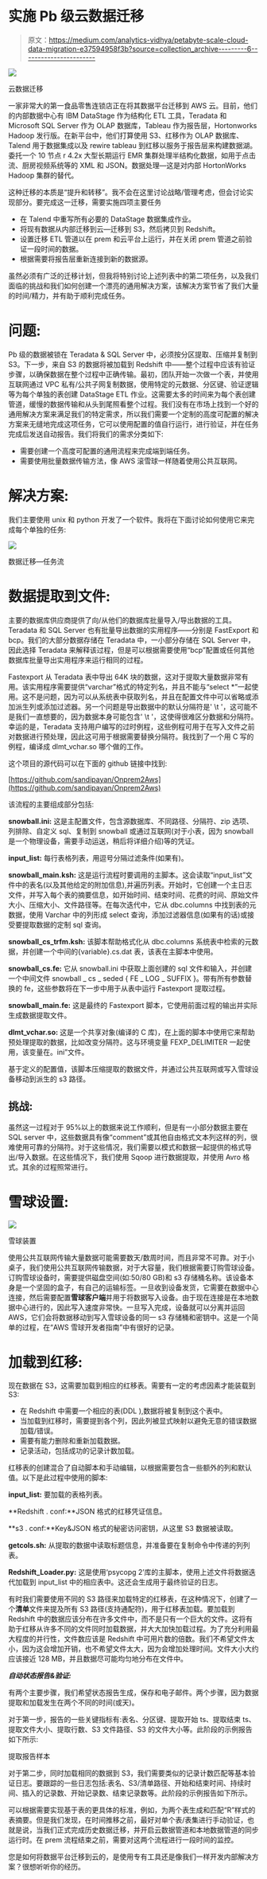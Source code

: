 # 实施 Pb 级云数据迁移

> 原文：<https://medium.com/analytics-vidhya/petabyte-scale-cloud-data-migration-e37594958f3b?source=collection_archive---------6----------------------->

![](img/61398aac48cfec319e0abe4f0f5acb24.png)

云数据迁移

一家非常大的第一食品零售连锁店正在将其数据平台迁移到 AWS 云。目前，他们的内部数据中心有 IBM DataStage 作为结构化 ETL 工具，Teradata 和 Microsoft SQL Server 作为 OLAP 数据库，Tableau 作为报告层，Hortonworks Hadoop 发行版。在新平台中，他们打算使用 S3、红移作为 OLAP 数据库、Talend 用于数据集成以及 rewire tableau 到红移以服务于报告层来构建数据湖。委托一个 10 节点 r 4.2x 大型长期运行 EMR 集群处理半结构化数据，如用于点击流、厨房视频系统等的 XML 和 JSON。数据处理—这是对内部 HortonWorks Hadoop 集群的替代。

这种迁移的本质是“提升和转移”。我不会在这里讨论战略/管理考虑，但会讨论实现部分。要完成这一迁移，需要实施四项主要任务

*   在 Talend 中重写所有必要的 DataStage 数据集成作业。
*   将现有数据从内部迁移到云—迁移到 S3，然后拷贝到 Redshift。
*   设置迁移 ETL 管道以在 prem 和云平台上运行，并在关闭 prem 管道之前验证一段时间的数据。
*   根据需要将报告层重新连接到新的数据源。

虽然必须有广泛的迁移计划，但我将特别讨论上述列表中的第二项任务，以及我们面临的挑战和我们如何创建一个漂亮的通用解决方案，该解决方案节省了我们大量的时间/精力，并有助于顺利完成任务。

# 问题:

Pb 级的数据被锁在 Teradata & SQL Server 中，必须按分区提取、压缩并复制到 S3。下一步，来自 S3 的数据将被加载到 Redshift 中——整个过程中应该有验证步骤，以确保数据在整个过程中正确传输。最初，团队开始一次做一个表，并使用互联网通过 VPC 私有/公共子网复制数据，使用特定的元数据、分区键、验证逻辑等为每个单独的表创建 DataStage ETL 作业。这需要太多的时间来为每个表创建管道，缓慢的数据传输和从头到尾照看整个过程。我们没有在市场上找到一个好的通用解决方案来满足我们的特定需求，所以我们需要一个定制的高度可配置的解决方案来无缝地完成这项任务，它可以使用配置的值自行运行，进行验证，并在任务完成后发送自动报告。我们将我们的需求分类如下:

*   需要创建一个高度可配置的通用流程来完成端到端任务。
*   需要使用批量数据传输方法，像 AWS 滚雪球一样随着使用公共互联网。

# 解决方案:

我们主要使用 unix 和 python 开发了一个软件。我将在下面讨论如何使用它来完成每个单独的任务:

![](img/3533f8ef034e616c09581754c047532a.png)

数据迁移—任务流

# 数据提取到文件:

主要的数据库供应商提供了向/从他们的数据库批量导入/导出数据的工具。Teradata 和 SQL Server 也有批量导出数据的实用程序——分别是 FastExport 和 bcp。我们的大部分数据存储在 Teradata 中，一小部分存储在 SQL Server 中，因此选择 Teradata 来解释该过程，但是可以根据需要使用“bcp”配置或任何其他数据库批量导出实用程序来运行相同的过程。

Fastexport 从 Teradata 表中导出 64K 块的数据，这对于提取大量数据非常有用。该实用程序需要提供“varchar”格式的特定列名，并且不能与“select *”一起使用。这不是问题，因为可以从系统表中获取列名，并且在配置文件中可以省略或添加派生列或添加过滤器。另一个问题是导出数据中的默认分隔符是' \t '，这可能不是我们一直想要的，因为数据本身可能包含' \t '，这使得很难区分数据和分隔符。幸运的是，Teradata 支持用户编写的过时例程，这些例程可用于在写入文件之前对数据进行预处理，因此这可用于根据需要替换分隔符。我找到了一个用 C 写的例程，编译成 dlmt_vchar.so 哪个做的工作。

这个项目的源代码可以在下面的 github 链接中找到:

[https://github.com/sandipayan/Onprem2Aws](https://github.com/sandipayan/Onprem2Aws)

该流程的主要组成部分包括:

**snowball.ini:** 这是主配置文件，包含源数据库、不同路径、分隔符、zip 选项、列排除、自定义 sql、复制到 snowball 或通过互联网(对于小表，因为 snowball 是一个物理设备，需要手动运送，稍后将详细介绍)等的凭证。

**input_list:** 每行表格列表，用逗号分隔过滤条件(如果有)。

**snowball_main.ksh:** 这是运行流程时要调用的主脚本。这会读取“input_list”文件中的表名(以及其他给定的附加信息),并遍历列表。开始时，它创建一个主日志文件，并写入每个表的摘要信息，如开始时间、结束时间、花费的时间、原始文件大小、压缩大小、文件路径等。在每次迭代中，它从 dbc.columns 中找到表的元数据，使用 Varchar 中的列形成 select 查询，添加过滤器信息(如果有的话)或接受要提取数据的定制 sql 查询。

**snowball_cs_trfm.ksh:** 该脚本帮助格式化从 dbc.columns 系统表中检索的元数据，并创建一个中间的{variable}.cs.dat 表，该表在主脚本中使用。

**snowball_cs.fe:** 它从 snowball.ini 中获取上面创建的 sql 文件和输入，并创建一个中间文件 snowball _ cs _ seded { FE _ LOG _ SUFFIX }。带有所有参数替换的 fe，这些参数将在下一步中用于从表中运行 Fastexport 提取过程。

**snowball_main.fe:** 这是最终的 Fastexport 脚本，它使用前面过程的输出并实际生成数据提取文件。

**dlmt_vchar.so:** 这是一个共享对象(编译的 C 库)，在上面的脚本中使用它来帮助预处理提取的数据，比如改变分隔符。这与环境变量 FEXP_DELIMITER 一起使用，该变量在。ini”文件。

基于定义的配置值，该脚本压缩提取的数据文件，并通过公共互联网或写入雪球设备移动到派生的 s3 路径。

## 挑战:

虽然这一过程对于 95%以上的数据来说工作顺利，但是有一小部分数据主要在 SQL server 中，这些数据具有像“comment”或其他自由格式文本列这样的列，很难使用可靠的分隔符。对于这些情况，我们需要以模式和数据一起提供的格式导出/导入数据。在这些情况下，我们使用 Sqoop 进行数据提取，并使用 Avro 格式。其余的过程照常进行。

# 雪球设置:

![](img/8ba44133c06162b3e58a9f64d2d59438.png)

雪球装置

使用公共互联网传输大量数据可能需要数天/数周时间，而且非常不可靠。对于小桌子，我们使用公共互联网传输数据，对于大容量，我们根据需要订购雪球设备。订购雪球设备时，需要提供磁盘空间(如:50/80 GB)和 s3 存储桶名称。该设备本身是一个坚固的盒子，有自己的运输标签。一旦收到设备发货，它需要在数据中心连接，然后需要配置**雪球客户端**并用于将数据写入设备。由于现在连接是在本地数据中心进行的，因此写入速度非常快。一旦写入完成，设备就可以分离并运回 AWS，它们会将数据移动到写入雪球设备的同一 s3 存储桶和密钥中。这是一个简单的过程，在“AWS 雪球开发者指南”中有很好的记录。

# 加载到红移:

现在数据在 S3，这需要加载到相应的红移表。需要有一定的考虑因素才能装载到 S3:

*   在 Redshift 中需要一个相应的表(DDL ),数据将被复制到这个表中。
*   当加载到红移时，需要提到各个列，因此列被显式映射以避免无意的错误数据加载/错误。
*   需要有能力删除和重新加载数据。
*   记录活动，包括成功的记录计数加载。

红移表的创建混合了自动脚本和手动编辑，以根据需要包含一些额外的列和默认值。以下是此过程中使用的脚本:

**input_list:** 要加载的表格列表。

**Redshift . conf:**JSON 格式的红移凭证信息。

**s3 . conf:**Key&JSON 格式的秘密访问密钥，从这里 S3 数据被读取。

**getcols.sh:** 从提取的数据中读取标题信息，并准备要在复制命令中传递的列列表。

**Redshift_Loader.py:** 这是使用‘psycopg 2’库的主脚本，使用上述文件将数据迭代加载到 input_list 中的相应表中。这还会生成用于最终验证的日志。

有时我们需要使用不同的 S3 路径来加载特定的红移表，在这种情况下，创建了一个**清单**文件来提及所有 S3 路径(支持通配符)，用于红移表加载。要加载到 Redshift 中的数据应该分布在许多文件中，而不是只有一个巨大的文件。这将有助于红移从许多不同的文件同时加载数据，并大大加快加载过程。为了充分利用最大程度的并行性，文件数应该是 Redshift 中可用片数的倍数。我们不希望文件太小，因为这会增加开销，也不希望文件太大，因为会增加处理时间。文件大小大约应该接近 128 MB，并且数据尽可能均匀地分布在文件中。

***自动状态报告&验证:***

有两个主要步骤，我们希望状态报告生成，保存和电子邮件。两个步骤，因为数据提取和加载发生在两个不同的时间(或天)。

对于第一步，报告的一些关键指标有:表名、分区键、提取开始 ts、提取结束 ts、提取文件大小、提取行数、S3 文件路径、S3 的文件大小等。此阶段的示例报告如下所示:

提取报告样本

对于第二步，同时加载相同的数据到 S3，我们需要类似的记录计数匹配等基本验证日志。要跟踪的一些日志包括:表名、S3/清单路径、开始和结束时间、持续时间、插入的记录数、开始记录数、结束记录数等。此阶段的示例报告如下所示。

可以根据需要实现基于表的更具体的标准，例如，为两个表生成和匹配“R”样式的表摘要。但是我们发现，在时间推移之前，最好对单个表/表集进行手动验证，也就是说，当我们正式完成历史数据迁移，并开启云数据管道和本地数据管道的同步运行时。在 prem 流程结束之前，需要对这两个流程进行一段时间的监控。

您是如何将数据平台迁移到云的，是使用专有工具还是像我们一样开发内部解决方案？很想听听你的经历。
